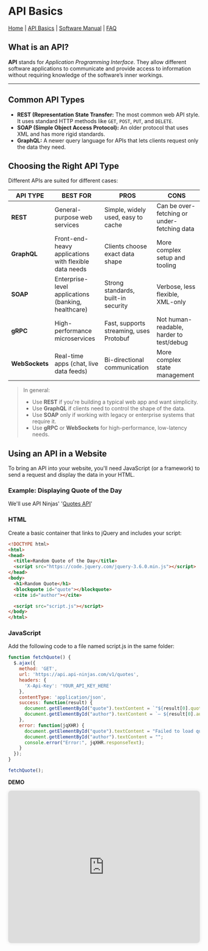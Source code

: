 # API Basics

[Home](../index.md) | [API Basics](api-guide.md) | [Software Manual](software-manual.md) | [FAQ](faq.md)

## What is an API?

**API** stands for *Application Programming Interface*. They allow different software applications to communicate and provide access to information without requiring knowledge of the software’s inner workings.

---

## Common API Types

- **REST (Representation State Transfer:** The most common web API style. It uses standard HTTP methods like `GET`, `POST`, `PUT`, and `DELETE`.
- **SOAP (Simple Object Access Protocol):** An older protocol that uses XML and has more rigid standards.
- **GraphQL:** A newer query language for APIs that lets clients request only the data they need.

## Choosing the Right API Type
Different APIs are suited for different cases:

| API TYPE | BEST FOR | PROS | CONS |
|----------|----------|------|------|
| **REST** |General-purpose web services | Simple, widely used, easy to cache | Can be over-fetching or under-fetching data |
| **GraphQL**| Front-end-heavy applications with flexible data needs | Clients choose exact data shape | More complex setup and tooling |
| **SOAP**   | Enterprise-level applications (banking, healthcare) | Strong standards, built-in security | Verbose, less flexible, XML-only |
| **gRPC**   | High-performance microservices | Fast, supports streaming, uses Protobuf | Not human-readable, harder to test/debug |
| **WebSockets** | Real-time apps (chat, live data feeds) | Bi-directional communication | More complex state management |

> In general:  
> - Use **REST** if you're building a typical web app and want simplicity.  
> - Use **GraphQL** if clients need to control the shape of the data.  
> - Use **SOAP** only if working with legacy or enterprise systems that require it.  
> - Use **gRPC** or **WebSockets** for high-performance, low-latency needs.

## Using an API in a Website

To bring an API into your website, you'll need JavaScript (or a framework) to send a request and display the data in your HTML.

### Example: Displaying Quote of the Day

We'll use API Ninjas' '[Quotes API](https://api-ninjas.com/api/quotes)'

### HTML
Create a basic container that links to jQuery and includes your script:

```html
<!DOCTYPE html>
<html>
<head>
  <title>Random Quote of the Day</title>
  <script src="https://code.jquery.com/jquery-3.6.0.min.js"></script>
</head>
<body>
  <h1>Random Quote</h1>
  <blockquote id="quote"></blockquote>
  <cite id="author"></cite>

  <script src="script.js"></script>
</body>
</html>
```

### JavaScript
Add the following code to a file named script.js in the same folder:

```JavaScript
function fetchQuote() {
  $.ajax({
    method: 'GET',
    url: 'https://api.api-ninjas.com/v1/quotes',
    headers: {
      'X-Api-Key': 'YOUR_API_KEY_HERE'
    },
    contentType: 'application/json',
    success: function(result) {
      document.getElementById("quote").textContent = `"${result[0].quote}"`;
      document.getElementById("author").textContent = `— ${result[0].author}`;
    },
    error: function(jqXHR) {
      document.getElementById("quote").textContent = "Failed to load quote.";
      document.getElementById("author").textContent = "";
      console.error("Error:", jqXHR.responseText);
    }
  });
}

fetchQuote();
```
**DEMO** 

<iframe src="https://farringtonwrites.github.io/farrington-portfolio/projects/quote-demo.html"
        width="100%" height="400"
        style="border: none; border-radius: 8px; box-shadow: 0 0 10px rgba(0,0,0,0.1);">
</iframe>


